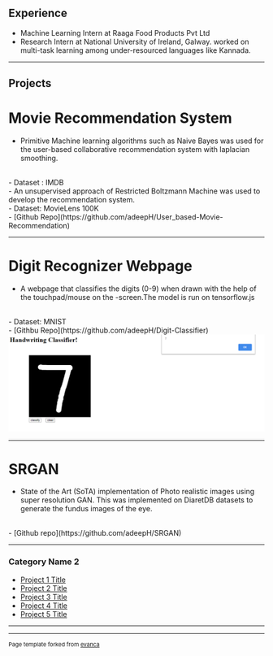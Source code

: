 ## Experience 
- Machine Learning Intern at Raaga Food Products Pvt Ltd <br>
- Research Intern at National University of Ireland, Galway. worked on 
multi-task learning among under-resourced languages like Kannada.

---
## Projects

# Movie Recommendation System

- Primitive Machine learning algorithms such as Naive Bayes was used for the user-based collaborative recommendation system with laplacian smoothing.
<br>
- Dataset : IMDB
<br>
- An unsupervised approach of Restricted Boltzmann Machine was used to develop the recommendation system.
<br>
- Dataset: MovieLens 100K
<br>
- [Github Repo](https://github.com/adeepH/User_based-Movie-Recommendation)

---

# Digit Recognizer Webpage 

- A webpage that classifies the digits (0-9) when drawn with the help of the touchpad/mouse on the -screen.The model is run on tensorflow.js
<br>
- Dataset: MNIST
<br>
- [Githbu Repo](https://github.com/adeepH/Digit-Classifier)

<img src="images/7.png?raw=true"/>

---

# SRGAN

- State of the Art (SoTA) implementation of Photo realistic images using super resolution GAN. This was implemented on DiaretDB datasets to generate the fundus images of the eye.
<br>
- [Github repo](https://github.com/adeepH/SRGAN)

---

### Category Name 2

- [Project 1 Title](http://example.com/)
- [Project 2 Title](http://example.com/)
- [Project 3 Title](http://example.com/)
- [Project 4 Title](http://example.com/)
- [Project 5 Title](http://example.com/)

---




---
<p style="font-size:11px">Page template forked from <a href="https://github.com/evanca/quick-portfolio">evanca</a></p>
<!-- Remove above link if you don't want to attibute -->
